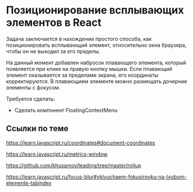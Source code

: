 Позиционирование всплывающих элементов в React
==============================================

Задача заключается в нахождении простого способа, как позиционировать всплывающий 
элемент, относительно окна браузера, чтобы он не выходил за его пределы.

На данный момент добавлен набросок плавающего элемента, который появляется при клике на правую кнопку мышки.
Если плавающий элемент оказывается за пределами экрана, его координаты корректируются.
В плавающием элементе можно размещать дочерние элементы с фокусом.

Требуется сделать:
- Сделать компонент FloatingContextMenu 

Ссылки по теме
--------------

https://learn.javascript.ru/coordinates#document-coordinates

https://learn.javascript.ru/metrics-window

https://github.com/khusamov/leading/tree/master/rollup

https://learn.javascript.ru/focus-blur#vklyuchaem-fokusirovku-na-lyubom-elemente-tabindex
